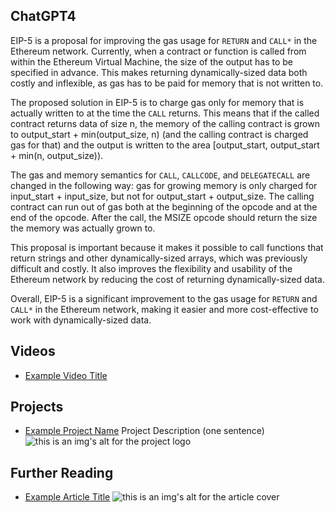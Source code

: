 ## ChatGPT4

EIP-5 is a proposal for improving the gas usage for `RETURN` and `CALL*` in the Ethereum network. Currently, when a contract or function is called from within the Ethereum Virtual Machine, the size of the output has to be specified in advance. This makes returning dynamically-sized data both costly and inflexible, as gas has to be paid for memory that is not written to. 

The proposed solution in EIP-5 is to charge gas only for memory that is actually written to at the time the `CALL` returns. This means that if the called contract returns data of size n, the memory of the calling contract is grown to output_start + min(output_size, n) (and the calling contract is charged gas for that) and the output is written to the area [output_start, output_start + min(n, output_size)). 

The gas and memory semantics for `CALL`, `CALLCODE`, and `DELEGATECALL` are changed in the following way: gas for growing memory is only charged for input_start + input_size, but not for output_start + output_size. The calling contract can run out of gas both at the beginning of the opcode and at the end of the opcode. After the call, the MSIZE opcode should return the size the memory was actually grown to. 

This proposal is important because it makes it possible to call functions that return strings and other dynamically-sized arrays, which was previously difficult and costly. It also improves the flexibility and usability of the Ethereum network by reducing the cost of returning dynamically-sized data. 

Overall, EIP-5 is a significant improvement to the gas usage for `RETURN` and `CALL*` in the Ethereum network, making it easier and more cost-effective to work with dynamically-sized data.

## Videos

- [Example Video Title](https://www.youtube.com/watch?v=TDGq4aeevgY)

## Projects

- [Example Project Name](https://xxxx.xxx/xxxxx) Project Description (one sentence) ![this is an img's alt for the project logo](https://xxxx.xxx/project-logo.xxx)

## Further Reading

- [Example Article Title](https://xxxx.xxx/xxxxx) ![this is an img's alt for the article cover](https://xxxx.xxx/article-cover.xxx)
